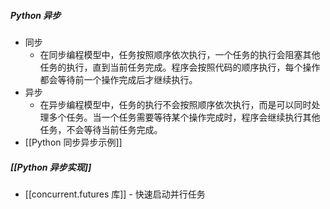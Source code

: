 ##### Python 异步
- 同步
	- 在同步编程模型中，任务按照顺序依次执行，一个任务的执行会阻塞其他任务的执行，直到当前任务完成。程序会按照代码的顺序执行，每个操作都会等待前一个操作完成后才继续执行。
- 异步
	- 在异步编程模型中，任务的执行不会按照顺序依次执行，而是可以同时处理多个任务。当一个任务需要等待某个操作完成时，程序会继续执行其他任务，不会等待当前任务完成。
- [[Python 同步异步示例]]
##### [[Python 异步实现]]
- [[concurrent.futures 库]] - 快速启动并行任务
